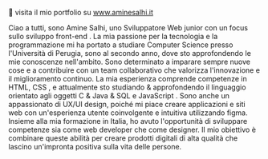 👋 visita il mio portfolio su www.aminesalhi.it 

Ciao a tutti, sono Amine Salhi, uno Sviluppatore Web junior con un focus  sullo sviluppo front-end . La mia passione per la tecnologia e la programmazione mi ha portato a studiare Computer Science presso l'Università di Perugia, sono al secondo anno, dove sto approfondendo le mie conoscenze nell'ambito. Sono determinato a imparare sempre nuove cose e a contribuire con un team collaborativo che valorizza l'innovazione e il miglioramento continuo. La mia esperienza comprende competenze in HTML, CSS , e attualmente sto studiando & approfondendo il linguaggio orientato agli oggetti C & Java & SQL e JavaScript .
Sono anche un appassionato di UX/UI design, poiché mi piace creare applicazioni e siti web con un'esperienza utente coinvolgente e intuitiva utilizzando figma. Insieme alla mia formazione in Italia, ho avuto l'opportunità di sviluppare competenze sia come web developer che come designer. Il mio obiettivo è combinare queste abilità per creare prodotti digitali di alta qualità che lascino un'impronta positiva sulla vita delle persone.